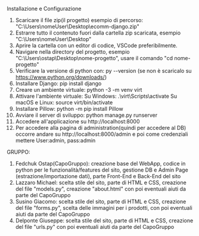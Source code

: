 Installazione e Configurazione
1. Scaricare il file zip(il progetto) esempio di percorso: "C:\Users\nomeUser\Desktop\ecomm-django.zip"
2. Estrarre tutto il contenuto fuori dalla cartella zip scaricata, esempio "C:\Users\nomeUser\Desktop\"
3. Aprire la cartella con un editor di codice, VSCode preferibilmente.
4. Navigare nella directory del progetto, esempio "C:\Users\ostap\Desktop\nome-progetto", usare il comando "cd nome-progetto"
5. Verificare la versione di python con: py --version (se non è scaricalo su https://www.python.org/downloads/)
6. Installare Django: pip install django
7. Creare un ambiente virtuale: python -3 -m venv virt
8. Attivare l'ambiente virtuale:
   Su Windows: .\virt\Scripts\activate
   Su macOS e Linux: source virt/bin/activate
9. Installare Pillow: python -m pip install Pillow
10. Avviare il server di sviluppo: python manage.py runserver
11. Accedere all'applicazione su http://localhost:8000
12. Per accedere alla pagina di administration(quindi per accedere al DB) occorre andare su http://localhost:8000/admin e poi come credenziali mettere User:admin, pass:admin

GRUPPO: 
1. Fedchuk Ostap(CapoGruppo): creazione base del WebApp, codice in python per le funzionalità/features del sito, gestione DB e Admin Page (estrazione/importazione dati), parte Front-End e Back-End del sito
2. Lazzaro Michael: scelta stile del sito, parte di HTML e CSS, creazione del file "models.py", creazione "about.html" con poi eventuali aiuti da parte del CapoGruppo
3. Susino Giacomo: scelta stile del sito, parte di HTML e CSS, creazione del file "forms.py", scelta delle immagini per i prodotti, con poi eventuali aiuti da parte del CapoGruppo
4. Delponte Giuseppe: scelta stile del sito, parte di HTML e CSS, creazione del file "urls.py" con poi eventuali aiuti da parte del CapoGruppo
